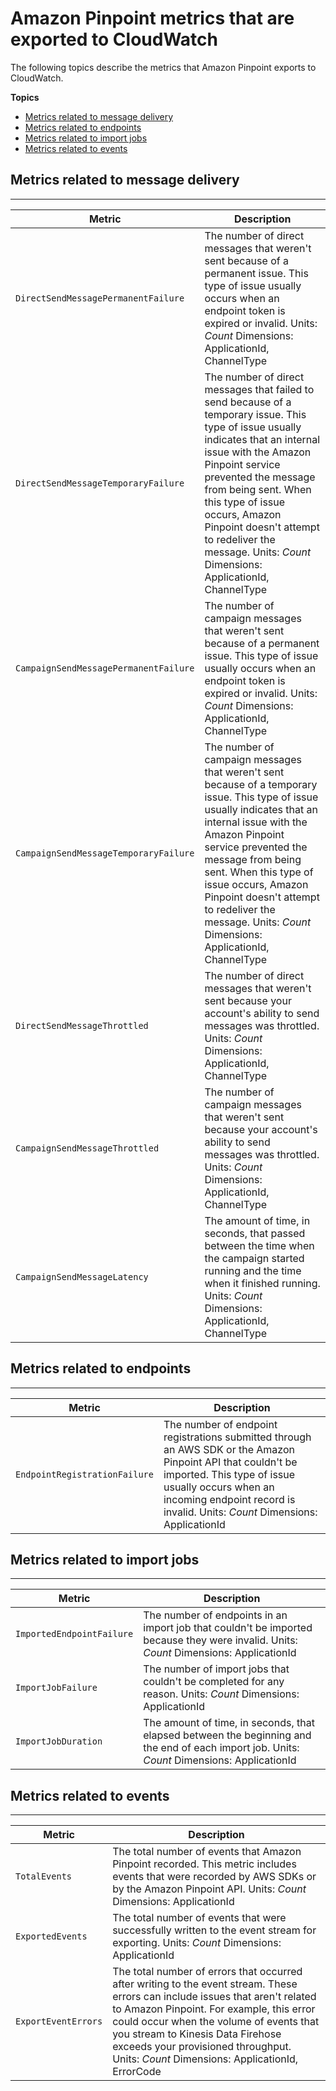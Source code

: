 # Amazon Pinpoint metrics that are exported to CloudWatch<a name="monitoring-metrics"></a>

The following topics describe the metrics that Amazon Pinpoint exports to CloudWatch\.

**Topics**
+ [Metrics related to message delivery](#monitoring-metrics-delivery)
+ [Metrics related to endpoints](#monitoring-metrics-endpoints)
+ [Metrics related to import jobs](#monitoring-metrics-import-jobs)
+ [Metrics related to events](#monitoring-metrics-events)

## Metrics related to message delivery<a name="monitoring-metrics-delivery"></a>


****  

| Metric | Description | 
| --- | --- | 
|  `DirectSendMessagePermanentFailure`  |  The number of direct messages that weren't sent because of a permanent issue\.  This type of issue usually occurs when an endpoint token is expired or invalid\. Units: *Count* Dimensions: ApplicationId, ChannelType  | 
|  `DirectSendMessageTemporaryFailure`  |  The number of direct messages that failed to send because of a temporary issue\. This type of issue usually indicates that an internal issue with the Amazon Pinpoint service prevented the message from being sent\. When this type of issue occurs, Amazon Pinpoint doesn't attempt to redeliver the message\. Units: *Count* Dimensions: ApplicationId, ChannelType  | 
|  `CampaignSendMessagePermanentFailure`  |  The number of campaign messages that weren't sent because of a permanent issue\.  This type of issue usually occurs when an endpoint token is expired or invalid\.  Units: *Count* Dimensions: ApplicationId, ChannelType  | 
|  `CampaignSendMessageTemporaryFailure`  |  The number of campaign messages that weren't sent because of a temporary issue\. This type of issue usually indicates that an internal issue with the Amazon Pinpoint service prevented the message from being sent\. When this type of issue occurs, Amazon Pinpoint doesn't attempt to redeliver the message\. Units: *Count* Dimensions: ApplicationId, ChannelType  | 
|  `DirectSendMessageThrottled`  |  The number of direct messages that weren't sent because your account's ability to send messages was throttled\. Units: *Count* Dimensions: ApplicationId, ChannelType  | 
|  `CampaignSendMessageThrottled`  |  The number of campaign messages that weren't sent because your account's ability to send messages was throttled\. Units: *Count* Dimensions: ApplicationId, ChannelType  | 
|  `CampaignSendMessageLatency`  |  The amount of time, in seconds, that passed between the time when the campaign started running and the time when it finished running\. Units: *Count* Dimensions: ApplicationId, ChannelType  | 

## Metrics related to endpoints<a name="monitoring-metrics-endpoints"></a>


****  

| Metric | Description | 
| --- | --- | 
|  `EndpointRegistrationFailure`  |  The number of endpoint registrations submitted through an AWS SDK or the Amazon Pinpoint API that couldn't be imported\.  This type of issue usually occurs when an incoming endpoint record is invalid\. Units: *Count* Dimensions: ApplicationId  | 

## Metrics related to import jobs<a name="monitoring-metrics-import-jobs"></a>


****  

| Metric | Description | 
| --- | --- | 
|  `ImportedEndpointFailure`  |  The number of endpoints in an import job that couldn't be imported because they were invalid\. Units: *Count* Dimensions: ApplicationId  | 
|  `ImportJobFailure`  |  The number of import jobs that couldn't be completed for any reason\. Units: *Count* Dimensions: ApplicationId  | 
|  `ImportJobDuration`  |  The amount of time, in seconds, that elapsed between the beginning and the end of each import job\. Units: *Count* Dimensions: ApplicationId  | 

## Metrics related to events<a name="monitoring-metrics-events"></a>


****  

| Metric | Description | 
| --- | --- | 
|  `TotalEvents`  |  The total number of events that Amazon Pinpoint recorded\. This metric includes events that were recorded by AWS SDKs or by the Amazon Pinpoint API\. Units: *Count* Dimensions: ApplicationId  | 
|  `ExportedEvents`  |  The total number of events that were successfully written to the event stream for exporting\. Units: *Count* Dimensions: ApplicationId  | 
|  `ExportEventErrors`  |  The total number of errors that occurred after writing to the event stream\. These errors can include issues that aren't related to Amazon Pinpoint\.  For example, this error could occur when the volume of events that you stream to Kinesis Data Firehose exceeds your provisioned throughput\. Units: *Count* Dimensions: ApplicationId, ErrorCode  | 